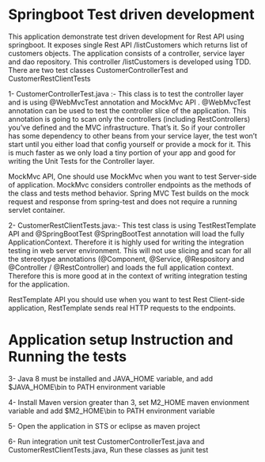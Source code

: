 # Springboot Test driven development
This application demonstrate test driven development for Rest API using springboot. It exposes single Rest API  /listCustomers which returns list of customers objects. The application consists of a controller, service layer and dao repository. This controller  /listCustomers is developed using TDD. There are two test classes CustomerControllerTest and CustomerRestClientTests


1- CustomerControllerTest.java :- This class is to test the controller layer and is using @WebMvcTest annotation and MockMvc API .
@WebMvcTest annotation can be used to test the controller slice of the application. This annotation is going to scan only the controllers (including RestControllers) you’ve defined and the MVC infrastructure. That’s it. So if your controller has some dependency to other beans from your service layer, the test won’t start until you either load that config yourself or provide a mock for it. This is much faster as we only load a tiny portion of your app and good for 		writing the Unit Tests for the Controller layer.

MockMvc API, One should use MockMvc when you want to test Server-side of application. MockMvc  considers controller endpoints as the methods of the class and tests method behavior. Spring MVC Test builds on the mock request and response from spring-test and does not require a running servlet container.

2- CustomerRestClientTests.java:- This test class is using TestRestTemplate API and @SpringBootTest
@SpringBootTest annotation will load the fully ApplicationContext. Therefore it is highly used for writing the integration testing in web server environment. This will not use slicing and scan for all the stereotype annotations (@Component, @Service, @Respository and @Controller / @RestController) and loads the full application context. Therefore this is more good at in the context of writing integration testing for the application.
	
RestTemplate API you should use when you want to test Rest Client-side application, RestTemplate sends real HTTP requests to the endpoints.
# Application setup Instruction and Running the tests

3- Java 8 must be installed and JAVA_HOME variable, and add $JAVA_HOME\bin to PATH environment variable

4- Install Maven version greater than 3, set M2_HOME maven envionment variable and add $M2_HOME\bin to PATH environment variable

5- Open the application in STS or eclipse as maven project

6- Run integration unit test CustomerControllerTest.java and CustomerRestClientTests.java, Run these classes as junit test




